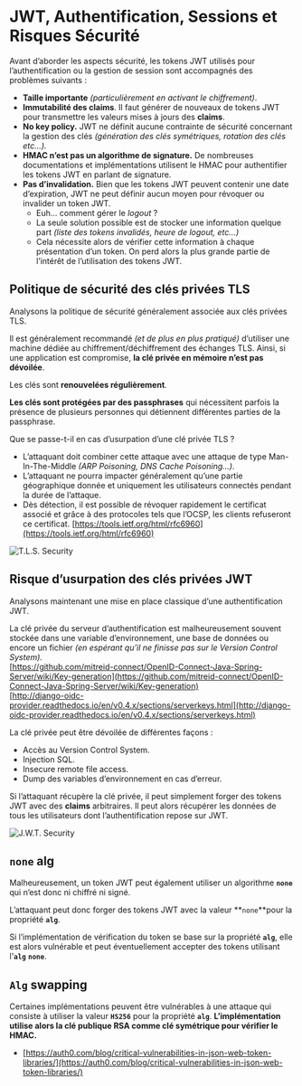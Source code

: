 # JWT, Authentification, Sessions et Risques Sécurité

Avant d’aborder les aspects sécurité, les tokens JWT utilisés pour l’authentification ou la gestion de session sont accompagnés des problèmes suivants :

* **Taille importante** _\(particulièrement en activant le chiffrement\)_. 
* **Immutabilité des claims**. Il faut générer de nouveaux de tokens JWT pour transmettre les valeurs mises à jours des **claims**. 
* **No key policy.**  JWT ne définit aucune contrainte de sécurité concernant la gestion des clés _\(génération des clés symétriques, rotation des clés etc…\)._ 
* **HMAC n’est pas un algorithme de signature.** De nombreuses documentations et implémentations utilisent le HMAC pour authentifier les tokens JWT en parlant de signature. 
* **Pas d’invalidation.** Bien que les tokens JWT peuvent contenir une date d’expiration, JWT ne peut définir aucun moyen pour révoquer ou invalider un token JWT.
  * Euh… comment gérer le _logout_ ?
  * La seule solution possible est de stocker une information quelque part _\(liste des tokens invalidés, heure de logout, etc…\)_
  * Cela nécessite alors de vérifier cette information à chaque présentation d’un token. On perd alors la plus grande partie de l’intérêt de l’utilisation des tokens JWT.

## **Politique de sécurité des clés privées TLS**

Analysons la politique de sécurité généralement associée aux clés privées TLS.

Il est généralement recommandé _\(et de plus en plus pratiqué\)_ d’utiliser une machine dédiée au chiffrement/déchiffrement des échanges TLS. Ainsi, si une application est compromise, **la clé privée en mémoire n’est pas dévoilée**.

Les clés sont **renouvelées régulièrement**.

**Les clés sont protégées par des passphrases** qui nécessitent parfois la présence de plusieurs personnes qui détiennent différentes parties de la passphrase.

Que se passe-t-il en cas d’usurpation d’une clé privée TLS ?

* L’attaquant doit combiner cette attaque avec une attaque de type Man-In-The-Middle _\(ARP Poisoning, DNS Cache Poisoning…\)_. 
* L’attaquant ne pourra impacter généralement qu’une partie géographique donnée et uniquement les utilisateurs connectés pendant la durée de l’attaque. 
* Dès détection, il est possible de révoquer rapidement le certificat associé et grâce à des protocoles tels que l’OCSP, les clients refuseront ce certificat. [https://tools.ietf.org/html/rfc6960](https://tools.ietf.org/html/rfc6960)

![T.L.S. Security](../../.gitbook/assets/tls-security.png)

## **Risque d’usurpation des clés privées JWT**

Analysons maintenant une mise en place classique d’une authentification JWT.

La clé privée du serveur d’authentification est malheureusement souvent stockée dans une variable d’environnement, une base de données ou encore un fichier _\(en espérant qu’il ne finisse pas sur le Version Control System\)._  
[https://github.com/mitreid-connect/OpenID-Connect-Java-Spring-Server/wiki/Key-generation](https://github.com/mitreid-connect/OpenID-Connect-Java-Spring-Server/wiki/Key-generation)  
[http://django-oidc-provider.readthedocs.io/en/v0.4.x/sections/serverkeys.html](http://django-oidc-provider.readthedocs.io/en/v0.4.x/sections/serverkeys.html)

La clé privée peut être dévoilée de différentes façons :

* Accès au Version Control System.
* Injection SQL.
* Insecure remote file access.
* Dump des variables d’environnement en cas d’erreur.

Si l’attaquant récupère la clé privée, il peut simplement forger des tokens JWT avec des **claims** arbitraires. Il peut alors récupérer les données de tous les utilisateurs dont l’authentification repose sur JWT.

![J.W.T. Security](../../.gitbook/assets/jwt-security.png)

## **`none` alg**

Malheureusement, un token JWT peut également utiliser un algorithme **`none`** qui n’est donc ni chiffré ni signé.

L’attaquant peut donc forger des tokens JWT avec la valeur **`none`**pour la propriété **`alg`**.

Si l’implémentation de vérification du token se base sur la propriété **`alg`**, elle est alors vulnérable et peut éventuellement accepter des tokens utilisant l'**`alg`** **`none`**.

## `Alg` swapping

Certaines implémentations peuvent être vulnérables à une attaque qui consiste à utiliser la valeur **`HS256`** pour la propriété **`alg`**. **L’implémentation utilise alors la clé publique RSA comme clé symétrique pour vérifier le HMAC.**

* [https://auth0.com/blog/critical-vulnerabilities-in-json-web-token-libraries/](https://auth0.com/blog/critical-vulnerabilities-in-json-web-token-libraries/)

